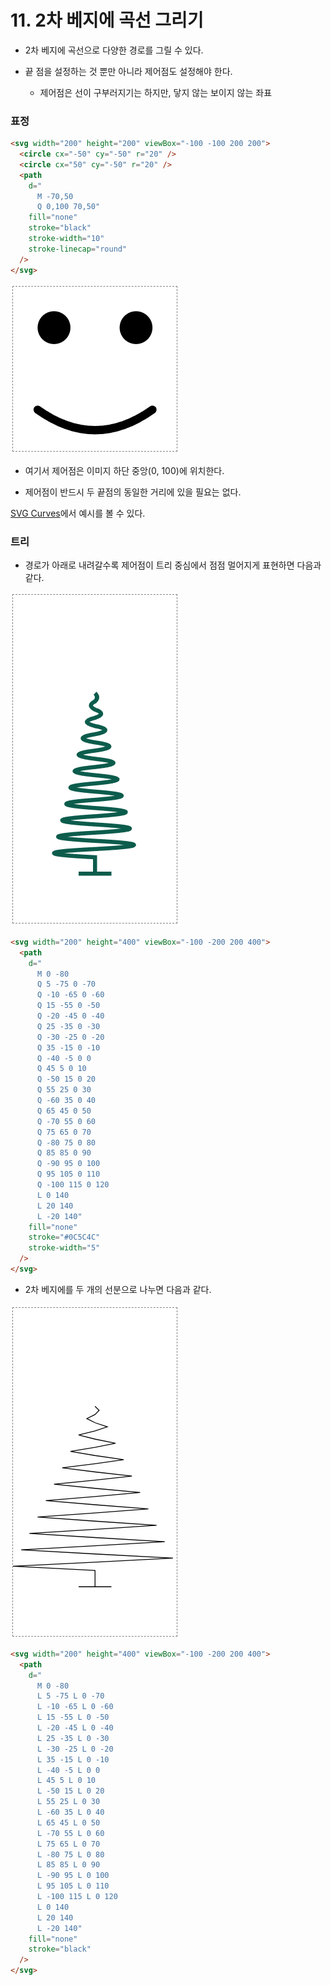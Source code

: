 # 11. 2차 베지에 곡선 그리기

- 2차 베지에 곡선으로 다양한 경로를 그릴 수 있다.

- 끝 점을 설정하는 것 뿐만 아니라 제어점도 설정해야 한다.

  - 제어점은 선이 구부러지기는 하지만, 닿지 않는 보이지 않는 좌표

### 표정

```html
<svg width="200" height="200" viewBox="-100 -100 200 200">
  <circle cx="-50" cy="-50" r="20" />
  <circle cx="50" cy="-50" r="20" />
  <path
    d="
      M -70,50 
      Q 0,100 70,50"
    fill="none"
    stroke="black"
    stroke-width="10"
    stroke-linecap="round"
  />
</svg>
```

![표정](images/ex11-1.png)

- 여기서 제어점은 이미지 하단 중앙(0, 100)에 위치한다.

- 제어점이 반드시 두 끝점의 동일한 거리에 있을 필요는 없다.

[SVG Curves](https://hunormarton.github.io/svg-curves/quadratic)에서 예시를 볼 수 있다.

### 트리

- 경로가 아래로 내려갈수록 제어점이 트리 중심에서 점점 멀어지게 표현하면 다음과 같다.

![트리1](images/ex11-2.png)

```html
<svg width="200" height="400" viewBox="-100 -200 200 400">
  <path
    d="
      M 0 -80
      Q 5 -75 0 -70
      Q -10 -65 0 -60
      Q 15 -55 0 -50
      Q -20 -45 0 -40
      Q 25 -35 0 -30
      Q -30 -25 0 -20
      Q 35 -15 0 -10
      Q -40 -5 0 0
      Q 45 5 0 10
      Q -50 15 0 20
      Q 55 25 0 30
      Q -60 35 0 40
      Q 65 45 0 50
      Q -70 55 0 60
      Q 75 65 0 70
      Q -80 75 0 80
      Q 85 85 0 90
      Q -90 95 0 100
      Q 95 105 0 110
      Q -100 115 0 120
      L 0 140
      L 20 140
      L -20 140"
    fill="none"
    stroke="#0C5C4C"
    stroke-width="5"
  />
</svg>
```

- 2차 베지에를 두 개의 선분으로 나누면 다음과 같다.

![트리2](images/ex11-3.png)

```html
<svg width="200" height="400" viewBox="-100 -200 200 400">
  <path
    d="
      M 0 -80
      L 5 -75 L 0 -70
      L -10 -65 L 0 -60
      L 15 -55 L 0 -50
      L -20 -45 L 0 -40
      L 25 -35 L 0 -30
      L -30 -25 L 0 -20
      L 35 -15 L 0 -10
      L -40 -5 L 0 0
      L 45 5 L 0 10
      L -50 15 L 0 20
      L 55 25 L 0 30
      L -60 35 L 0 40
      L 65 45 L 0 50
      L -70 55 L 0 60
      L 75 65 L 0 70
      L -80 75 L 0 80
      L 85 85 L 0 90
      L -90 95 L 0 100
      L 95 105 L 0 110
      L -100 115 L 0 120
      L 0 140
      L 20 140
      L -20 140"
    fill="none"
    stroke="black"
  />
</svg>
```
